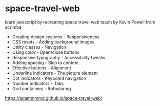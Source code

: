 # space-travel-web
learn javascript by recreating space travel web teach by Kevin Powell from scrimba 
 
- Creating design systems       - Responsiveness
- CSS resets                    - Adding background images
- Utility classes               - Navigation
- Using color                   - Open/close buttons
- Responsive typography         - Accessibility tweaks
- Adding spacing                - Skip to content
- Effective buttons             - Alignment
- Underline indicators          - The picture element
- Dot indicators                - Keyboard navigation
- Number indicators             - Tabs
- Grid containers               - Refactoring

https://adammmmd.github.io/space-travel-web/
